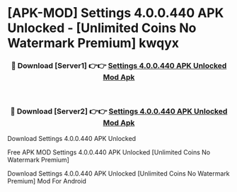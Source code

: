 # [APK-MOD] Settings 4.0.0.440 APK Unlocked - [Unlimited Coins No Watermark Premium] kwqyx



<div align="center">
<h3>🔴 Download [Server1] 👉👉 <a href="https://momento.my/?title=Settings_4.0.0.440_APK_Unlocked">Settings 4.0.0.440 APK Unlocked Mod Apk</a></h3><br>

<h3>🔴 Download [Server2] 👉👉 <a href="https://momento.my/?title=Settings_4.0.0.440_APK_Unlocked">Settings 4.0.0.440 APK Unlocked Mod Apk</a></h3>
</div>



Download Settings 4.0.0.440 APK Unlocked 

Free APK MOD Settings 4.0.0.440 APK Unlocked [Unlimited Coins No Watermark Premium]

Download Settings 4.0.0.440 APK Unlocked [Unlimited Coins No Watermark Premium] Mod For Android
